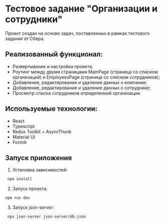 # Тестовое задание "Организации и сотрудники"

Проект создан на основе задач, поставленных в рамках тестового задания от Сбера.

## Реализованный функционал:

- Развертывание и настройка проекта;
- Роутинг между двумя страницами MainPage (страница со списком организаций) и EmployeesPage (страница со списком сотрудников);
- Добавление, редактирование и удаление данных о компании;
- Добавление, редактирование и удаление данных о сотруднике;
- Просмотр списка сотрудников определенной организации.

## Используемые технологии:

- React
- Typescript
- Redux Toolkit + AsyncThunk
- Material UI
- Formik

## Запуск приложения

1. Установка зависимостей:
```sh
 npm install
```
2. Запуск проекта:
```sh
npm run dev
```
3. Запуск json-server: 
```sh
 npx json-server json-server/db.json
```